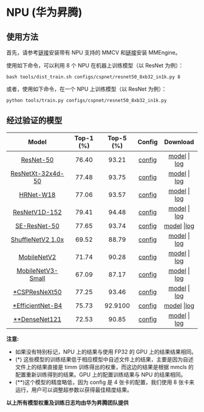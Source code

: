 # NPU (华为昇腾)

## 使用方法

首先，请参考[链接](https://mmcv.readthedocs.io/zh_CN/latest/get_started/build.html#npu-mmcv-full)安装带有 NPU 支持的 MMCV 和[链接](https://mmengine.readthedocs.io/en/latest/get_started/installation.html#build-from-source)安装 MMEngine。

使用如下命令，可以利用 8 个 NPU 在机器上训练模型（以 ResNet 为例）：

```shell
bash tools/dist_train.sh configs/cspnet/resnet50_8xb32_in1k.py 8
```

或者，使用如下命令，在一个 NPU 上训练模型（以 ResNet 为例）：

```shell
python tools/train.py configs/cspnet/resnet50_8xb32_in1k.py
```

## 经过验证的模型

|                            Model                            | Top-1 (%) | Top-5 (%) |                            Config                            |                            Download                             |
| :---------------------------------------------------------: | :-------: | :-------: | :----------------------------------------------------------: | :-------------------------------------------------------------: |
| [ResNet-50](https://github.com/open-mmlab/mmclassification/blob/1.x/configs/resnet/README.md) |   76.40   |   93.21   | [config](https://github.com/open-mmlab/mmclassification/blob/1.x/configs/resnet/resnet50_8xb32_in1k.py) | [model](<>) \| [log](https://download.openmmlab.com/mmclassification/v1/device/npu/resnet50_8xb32_in1k.log) |
| [ResNetXt-32x4d-50](https://github.com/open-mmlab/mmclassification/blob/1.x/configs/resnext/README.md) |   77.48   |   93.75   | [config](https://github.com/open-mmlab/mmclassification/blob/1.x/configs/resnext/resnext50-32x4d_8xb32_in1k.py) | [model](<>) \| [log](https://download.openmmlab.com/mmclassification/v1/device/npu/resnext50-32x4d_8xb32_in1k.log) |
| [HRNet-W18](https://github.com/open-mmlab/mmclassification/blob/master/configs/hrnet/README.md) |   77.06   |   93.57   | [config](https://github.com/open-mmlab/mmclassification/blob/1.x/configs/hrnet/hrnet-w18_4xb32_in1k.py) | [model](<>) \| [log](https://download.openmmlab.com/mmclassification/v1/device/npu/hrnet-w18_4xb32_in1k.log) |
| [ResNetV1D-152](https://github.com/open-mmlab/mmclassification/blob/1.x/configs/resnet/README.md) |   79.41   |   94.48   | [config](https://github.com/open-mmlab/mmclassification/blob/1.x/configs/resnet/resnetv1d152_8xb32_in1k.py) | [model](<>) \| [log](https://download.openmmlab.com/mmclassification/v1/device/npu/resnetv1d152_8xb32_in1k.log) |
| [SE-ResNet-50](https://github.com/open-mmlab/mmclassification/blob/1.x/configs/seresnet/README.md) |   77.65   |   93.74   | [config](https://github.com/open-mmlab/mmclassification/blob/1.x/configs/seresnet/seresnet50_8xb32_in1k.py) | [model](<>) \|[log](https://download.openmmlab.com/mmclassification/v1/device/npu/seresnet50_8xb32_in1k.log) |
| [ShuffleNetV2 1.0x](https://github.com/open-mmlab/mmclassification/blob/1.x/configs/shufflenet_v2/README.md) |   69.52   |   88.79   | [config](https://github.com/open-mmlab/mmclassification/blob/1.x/configs/shufflenet_v2/shufflenet-v2-1x_16xb64_in1k.py) | [model](<>) \| [log](https://download.openmmlab.com/mmclassification/v1/device/npu/shufflenet-v2-1x_16xb64_in1k.log) |
| [MobileNetV2](https://github.com/open-mmlab/mmclassification/tree/1.x/configs/mobilenet_v2) |   71.74   |   90.28   | [config](https://github.com/open-mmlab/mmclassification/blob/1.x/configs/mobilenet_v2/mobilenet-v2_8xb32_in1k.py) | [model](<>) \| [log](https://download.openmmlab.com/mmclassification/v1/device/npu/mobilenet-v2_8xb32_in1k.log) |
| [MobileNetV3-Small](https://github.com/open-mmlab/mmclassification/blob/1.x/configs/mobilenet_v3/README.md) |   67.09   |   87.17   | [config](https://github.com/open-mmlab/mmclassification/blob/1.x/configs/mobilenet_v3/mobilenet-v3-small_8xb128_in1k.py) | [model](<>) \| [log](https://download.openmmlab.com/mmclassification/v1/device/npu/mobilenet-v3-small.log) |
| [\*CSPResNeXt50](https://github.com/open-mmlab/mmclassification/blob/1.x/configs/cspnet/README.md) |   77.25   |   93.46   | [config](https://github.com/open-mmlab/mmclassification/blob/1.x/configs/cspnet/cspresnext50_8xb32_in1k.py) | [model](<>) \| [log](https://download.openmmlab.com/mmclassification/v1/device/npu/cspresnext50_8xb32_in1k.log) |
| [\*EfficientNet-B4](https://github.com/open-mmlab/mmclassification/blob/1.x/configs/efficientnet/README.md) |   75.73   |  92.9100  | [config](https://github.com/open-mmlab/mmclassification/blob/1.x/configs/efficientnet/efficientnet-b4_8xb32_in1k.py) | [model](<>) \|[log](https://download.openmmlab.com/mmclassification/v1/device/npu/efficientnet-b4_8xb32_in1k.log) |
| [\*\*DenseNet121](https://github.com/open-mmlab/mmclassification/blob/1.x/configs/densenet/README.md) |   72.53   |   90.85   | [config](https://github.com/open-mmlab/mmclassification/blob/1.x/configs/densenet/densenet121_4xb256_in1k.py) | [model](<>) \| [log](https://download.openmmlab.com/mmclassification/v1/device/npu/densenet121_4xb256_in1k.log) |

**注意:**

- 如果没有特别标记，NPU 上的结果与使用 FP32 的 GPU 上的结果结果相同。
- (\*) 这些模型的训练结果低于相应模型中自述文件上的结果，主要是因为自述文件上的结果直接是 timm 训练得出的权重，而这边的结果是根据 mmcls 的配置重新训练得到的结果。GPU 上的配置训练结果与 NPU 的结果相同。
- (\*\*)这个模型的精度略低，因为 config 是 4 张卡的配置，我们使用 8 张卡来运行，用户可以调整超参数以获得最佳精度结果。

**以上所有模型权重及训练日志均由华为昇腾团队提供**

